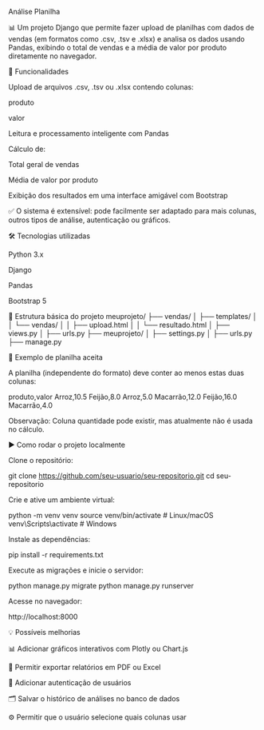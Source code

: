 Análise Planilha

📊 Um projeto Django que permite fazer upload de planilhas com dados de vendas (em formatos como .csv, .tsv e .xlsx) e analisa os dados usando Pandas, exibindo o total de vendas e a média de valor por produto diretamente no navegador.

🚀 Funcionalidades

Upload de arquivos .csv, .tsv ou .xlsx contendo colunas:

produto

valor

Leitura e processamento inteligente com Pandas

Cálculo de:

Total geral de vendas

Média de valor por produto

Exibição dos resultados em uma interface amigável com Bootstrap

✅ O sistema é extensível: pode facilmente ser adaptado para mais colunas, outros tipos de análise, autenticação ou gráficos.

🛠️ Tecnologias utilizadas

Python 3.x

Django

Pandas

Bootstrap 5

📁 Estrutura básica do projeto
meuprojeto/
├── vendas/
│   ├── templates/
│   │   └── vendas/
│   │       ├── upload.html
│   │       └── resultado.html
│   ├── views.py
│   ├── urls.py
├── meuprojeto/
│   ├── settings.py
│   ├── urls.py
├── manage.py

📄 Exemplo de planilha aceita

A planilha (independente do formato) deve conter ao menos estas duas colunas:

produto,valor
Arroz,10.5
Feijão,8.0
Arroz,5.0
Macarrão,12.0
Feijão,16.0
Macarrão,4.0


Observação: Coluna quantidade pode existir, mas atualmente não é usada no cálculo.

▶️ Como rodar o projeto localmente

Clone o repositório:

git clone https://github.com/seu-usuario/seu-repositorio.git
cd seu-repositorio


Crie e ative um ambiente virtual:

python -m venv venv
source venv/bin/activate  # Linux/macOS
venv\Scripts\activate     # Windows


Instale as dependências:

pip install -r requirements.txt


Execute as migrações e inicie o servidor:

python manage.py migrate
python manage.py runserver


Acesse no navegador:

http://localhost:8000

💡 Possíveis melhorias

📊 Adicionar gráficos interativos com Plotly ou Chart.js

📁 Permitir exportar relatórios em PDF ou Excel

🔐 Adicionar autenticação de usuários

🗂️ Salvar o histórico de análises no banco de dados

⚙️ Permitir que o usuário selecione quais colunas usar
